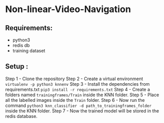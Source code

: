 # Non-linear-Video-Navigation

## Requirements:
- python3
- redis db
- training dataset

## Setup : 
  Step 1 - Clone the repository
  Step 2 - Create a virtual environment ```virtualenv -p python3 knnenv```
  Step 3 - Install the dependencies from requirements.txt ```pip3 install -r requirements.txt```
  Step 4 - Create a folders named ```trainingframes/Train``` inside the KNN folder.
  Step 5 - Place all the labelled images inside the ```Train``` folder.
  Step 6 - Now run the command ```python3 knn_classifier -d path_to_trainingframes_folder``` inside the KNN folder.
  Step 7 - Now the trained model will be stored in the redis database.
  
  

